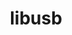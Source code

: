 ---
title: "libusb"
layout: cache
categories: [package, develop-2025-04-06]
meta: {"compilers": ["apple-clang@16.0.0"], "num_specs": 1, "num_specs_by_stack": {"developer-tools-darwin": 1, "root": 1}, "oss": ["sequoia"], "platforms": ["darwin"], "stacks": ["developer-tools-darwin", "root"], "targets": ["aarch64"], "versions": ["1.0.27"]}
spec_details: [{"compiler": "apple-clang@16.0.0", "hash": "6xezu5ukgmh2ylesdodgjrnlqgaql53b", "os": "sequoia", "platform": "darwin", "size": "-", "stacks": ["developer-tools-darwin", "root"], "target": "aarch64", "variants": ["build_system=autotools"], "versions": ["1.0.27"]}]
---